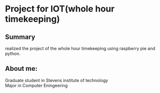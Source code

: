 # Project for IOT(whole hour timekeeping)

## Summary
realized the project of the whole hour timekeeping using raspberry pie and python.

## About me:
Graduate student in Stevens institute of technology</br>
Major in Computer Eningeering</br>
